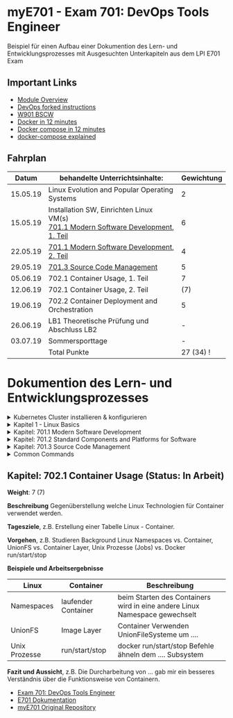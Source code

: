 # myE701 - Exam 701: DevOps Tools Engineer 

Beispiel für einen Aufbau einer Dokumention des Lern- und Entwicklungsprozesses mit Ausgesuchten Unterkapiteln aus dem LPI E701 Exam
## Important Links
* [Module Overview](https://github.com/w901-fr19-mi/W901)
* [DevOps forked instructions](https://github.com/fxshell/E701---DevOps)
* [W901 BSCW](https://bscw.tbz.ch/bscw/bscw.cgi/26211645)
* [Docker in 12 minutes](https://www.youtube.com/watch?v=YFl2mCHdv24)
* [Docker compose in 12 minutes](https://www.youtube.com/watch?v=Qw9zlE3t8Ko)
* [docker-compose explained](https://www.youtube.com/watch?v=HUpIoF_conA)

## Fahrplan

| Datum | behandelte Unterrichtsinhalte: | Gewichtung |
| -------- | ------ | -------- |
| 15.05.19 | Linux Evolution and Popular Operating Systems | 2 |
| 15.05.19 | Installation SW, Einrichten Linux VM(s)<br>[701.1 Modern Software Development, 1. Teil](https://github.com/w901-fr19-mi/E701#7011-modern-software-development) | 6 |
| 22.05.19 | [701.1 Modern Software Development, 2. Teil](https://github.com/w901-fr19-mi/E701#7011-modern-software-development) | 4 |
| 29.05.19 | [701.3 Source Code Management](https://github.com/w901-fr19-mi/E701#7013-source-code-management) | 5 | 
| 05.06.19 | 702.1 Container Usage, 1. Teil | 7 |
| 12.06.19 | 702.1 Container Usage, 2. Teil | (7) |
| 19.06.19 | 702.2 Container Deployment and Orchestration | 5 |
| 26.06.19 | LB1 Theoretische Prüfung und Abschluss LB2 | - |
| 03.07.19 | Sommersporttage | - |
|          | Total Punkte | 27 (34) !



# Dokumention des Lern- und Entwicklungsprozesses
<details>
<summary>Kubernetes Cluster installieren & konfigurieren</summary>
<br>

# Kubernetes Cluster

**Weight**: 14 

**Beschreibung**, Einrichten der Kubernetes Umgebung mit einem Master und zwei Worker Servern auf einem ESXi Host

**Tagesziele**, Laufende Kubernetes Umgebung mit einem Master und zwei Worker Servern.

**Vorgehen**, Informationen über Kubernetes und Kubernetes Cluster unter Linux bzw. Ubuntu suchen. Verschiedene Anleitungen studieren und schlussendlich das Kubernetes Cluster aufbauen.

**Beispiele und Arbeitsergebnisse**

## Step 1 - Kubeadm installation
Betroffene VMs<br>

    s801-k8sm-01 <- Master
    s802-kwrk-01 <- Worker 1
    s803-kwrk-02 <- Worker 2

### VM Setup
Zuerst müssen drei VMs erstellt und mit Ubuntu Server 18.04.02 LTS konfiguriert bzw. installiert werden.<br>
Nachdem die VMs erstellt, geupdatet und mit den richtigen Hostnames & IP-Adressen konfiguriert wurde, muss noch das Hostsfile angepasst werden.<br>

    sudo nano /etc/hosts

Folgende konfiguration muss bei allen drei Servern ins Hostfile geschrieben werden.

    10.10.5.100 s801-k8sm-01
    10.10.5.110 s802-kwrk-01
    10.10.5.111 s803-kwrk-02

Schlussendlich muss bzw. kann man die Konfiguration auf allen drei Server mit folgenden Befehlen überprüfen.

    ping -c 3 s801-k8sm-01
    ping -c 3 s802-kwrk-01
    ping -c 3 s803-kwrk-02

Alle drei VMs sollten nun die Hostnamen zur IP-Adresse auflösen können. 

### Docker installation

Mit folgendem Befehl Docker auf den drei VMs installieren. Diese Docker Version ist die bereits compilierte vom Ubuntu Repository<br>

    sudo apt install docker.io -y

Danach muss man noch den Docker Service aktivieren und einstellen, dass er bei jedem Systemstart mit startet.<br>

    sudo systemctl start docker
    sudo systemctl enable docker

### SWAP deaktivieren

SWAP Partition finden und temporär deaktivieren.<br>

    sudo swapon -s
    sudo swapoff -a

SWAP permanent deaktivieren.<br>

    sudo nano /etc/fstab

Sobald die Konfigurationdatei offen ist, die zuvor gefundenen SWAP Partition mit einem # auskommentieren, die Konfigurationdatei wieder abspeichern und die VM neustarten.

    sudo init 6

### Kubeadm packete installieren

Dependencies installieren<br>

    sudo apt install -y apt-transport-https

Kubernetes Key hinzufügen<br>

    curl -s https://packages.cloud.google.com/apt/doc/apt-key.gpg | sudo apt-key add -

Kubernetes Repository hinzufügen.<br>

    cd /etc/apt/
    sudo nano sources.list.d/kubernetes.list

Kuberentes Repository in die zuvor erstellte Liste einfügen.<br>

    deb http://apt.kubernetes.io/ kubernetes-xenial main

Repositories Updaten und "kubeadm", "kubelet" und "kubectl" installieren.<br>

    sudo apt update
    sudo apt install -y kubeadm kubelet kubectl

## Step 2 - Kubernetes Cluster initialisieren
Betroffene VMs:<br>

    s801-k8sm-01 <- Master
### Cluster initialisieren

    sudo kubeadm init --pod-network-cidr=10.13.37.0/24 --apiserver-advertise-address=10.10.5.100 --kubernetes-version "1.14.2"

Den kubeadm join Command kopieren, dieser wird später benötigt um die Worker ins Cluster ein zu binden.<br>

#### Note

| Parameter          | Description      |
| -------------- | -------------- |
| --apiserver-advertise-address     | Determines which IP address Kubernetes should advertise its API server on. |
| --pod-network-cidr        | Specify the range of IP addresses for the pod network. We're using the 'flannel' virtual network. If you want to use another pod network such as weave-net or calico, change the range IP address.         |

### Create .kube Configuration

    mkdir -p $HOME/.kube
    sudo cp -i /etc/kubernetes/admin.conf $HOME/.kube/config
    sudo chown $(id -u):$(id -g) $HOME/.kube/config

### Deploy flannel network

    kubectl apply -f https://raw.githubusercontent.com/coreos/flannel/master/Documentation/kube-flannel.yml

### Check kubernetes node & pads

    kubectl get nodes
    kubectl get pods --all-namespaces

## Step 3 - Adding Worker Nodes to the Kubernetes Cluster
Betroffene VMs<br>

    s802-kwrk-01 <- Worker 1
    s803-kwrk-02 <- Worker 2

### Join Worker 1 & 2

    kubeadm join 10.10.5.100:6443 --token p63z79.ihri5v5hdskjbhdj --discovery-token-ca-cert-hash sha256:11d78c9595bdbe95995517d96ce17b93adc1681e2086483a760a9d99f16f2edd

### Test
Betroffene VMs<br>

    s801-k8sm-01 <- Master

#### Testen ob die Worker erfolgreich gejoint wurden

    kubectl get nodes

# Kubernetes Dashboard UI
**Installieren des Kubernetes Dashboard UIs um die Container via Web-Interface zu verwalten.**
Betroffene VMs<br>

    s801-k8sm-01 <- Master

## Dashboard UI installation

    kubectl apply -f https://raw.githubusercontent.com/kubernetes/dashboard/master/aio/deploay/recommended/kubernetes-dashboard.yaml

## Activate Dashboard UI

    kubectl proxy

## Access Dashboard UI

    http://localhost:8001/api/v1/namespaces/kube-system/services/https:kubernetes-dashboard:/proxy/

### Note

The UI can only be accessed from the machine where the command is executed. See kubectl proxy --help for more options.

**Fazit und Aussicht**, Die erstellung des Kubernetes Clusters gab mir ein besseres Verständnis darüber wie die Infrastruktur hinter einem Cluster funktioniert, wie die einzelnen Server bzw. Master und Worker kommunizieren und wie das ganze aufgesetzt/erstellt werden kann.

</details>

<details>
<summary> Kapitel 1 - Linux Basics </summary>

## Linux Basics
[Linux Evolution and popular operating Systems](https://github.com/w901-fr19-mi/E010#11-linux-evolution-and-popular-operating-systems) 

**Weight**: 2

**Beschreibung** Linux Überblick: Was ist Linux, was für Distro gibt es, was sind die Unterschiede, wie ist es Aufgebaut?

**Tagesziele** Überblick über das Modul erhalten, [Linux Essentials](https://www.tuxcademy.org/download/de/lxes/lxes-de-manual.pdf) überfliegen und interessante Passagen recherchieren/lösen & sowie gestellte Fragen beantworten

### Beispiele und Arbeitsergebnisse

#### Beef zwischen Torvaldis & Tannenbaum
Zu einer Zeit in der Computer schon Fuss gefasst hatten aber es immernoch ständig Änderungen gab beeften sich der Gründer von Linux (Linus Torvaldis) und der Gründer der Distibution Minix (Andrew S. Tanenbaum) öffentlich darüber welche Architektur (Monolithischer Kernel oder Microkernel) besser ist.

Da heute keiner Minix kennt und Linux das grösste Betriebsystem ist, ist die Antwort naheliegend.
***
#### Monolithic Kernel

*This article is an answer from Stackoverflow and only describes monolithic in contect with __operation systems__.*

*[Monolithischer Kernel](https://stackoverflow.com/questions/1806585/why-is-linux-called-a-monolithic-kernel)*
A monolithic kernel is a kernel where all services (file system, VFS, device drivers, etc) as well as core functionality (scheduling, memory allocation, etc.) are a tight knit group sharing the same space. This directly opposes a microkernel.

A microkernel prefers an approach where core functionality is isolated from system services and device drivers (which are basically just system services). For instance, VFS (virtual file system) and block device file systems (i.e. minixfs) are separate processes that run outside of the kernel's space, using IPC to communicate with the kernel, other services and user processes. In short, if it's a module in Linux, it's a service in a microkernel, indicating an isolated process.

Do not confuse the term modular kernel to be anything but monolithic. Some monolithic kernels can be compiled to be modular (e.g Linux), what matters is that the module is inserted to and runs from the same space that handles core functionality (kernel space).

The advantage to a microkernel is that any failed service can be easily restarted, for instance, there is no kernel halt if the root file system throws an abort. This can also be seen as a disadvantage, though, because it can hide pretty critical bugs (or make them seem not-so-critical, because the problem seems to continuously fix itself). It's seen as a big advantage in scenarios where you simply can't conveniently fix something once it has been deployed.

The disadvantage to a microkernel is that asynchronous IPC messaging can become very difficult to debug, especially if fibrils are implemented. Additionally, just tracking down a FS/write issue means examining the user space process, the block device service, VFS service, file system service and (possibly) the PCI service. If you get a blank on that, its time to look at the IPC service. This is often easier in a monolithic kernel. GNU Hurd suffers from these debugging problems (reference). I'm not even going to go into checkpointing when dealing with complex message queues. Microkernels are not for the faint of heart.

The shortest path to a working, stable kernel is the monolithic approach. Either approach can offer a POSIX interface, where the design of the kernel becomes of little interest to someone simply wanting to write code to run on any given design.
![Monolithischer Kernel](https://upload.wikimedia.org/wikipedia/commons/thumb/d/d0/OS-structure2.svg/1200px-OS-structure2.svg.png "Monolithischer Kernel")


**Fazit und Aussicht** Ich habe schon einiges Über den Aufbau des Linux Kernels gelernt. Die Zeit war aber relativ knapp und ich werde Privat noch Zeit investieren müssen um mehr zu verstehen.
</details>
<details>
<summary> Kapitel: 701.1 Modern Software Development </summary>
	
<details>
<summary> Kapitel: 3 What is all this ?! </summary>

## Kapitel: 3 What is all this ?!

**Weight**: Personal value

**Beschreibung** Short explaination of ~~all~~ most services used in combination with Kubernetes.

**Tagesziele**, Since I have to read and understand each of the services I can not estimate how long I am going to take for each service. I'll try to do all of them.

**Vorgehen**, Read guides about Docker, keep them as link and conclude the most valuable information as markdown sheet.

### Beispiele und Arbeitsergebnisse

#### Ansible
Ansible ist ein Open-Source Automatisierungs-Werkzeug zur Orchestrierung und allgemeinen Konfiguration und Administration von Computern. Es kombiniert Softwareverteilung, Ad-hoc-Kommando-Ausführung und Konfigurationsmanagement. Es verwaltet Netzwerkcomputer unter anderem über SSH und erfordert keinerlei zusätzliche Software auf dem zu verwaltenden System. Module nutzen zur Ausgabe JSON und können in jeder beliebigen Programmiersprache geschrieben sein. Das System nutzt YAML zur Formulierung wiederverwendbarer Beschreibungen von Systemen.

#### Kubeadm
Kubeadm is a tool built to provide kubeadm init and kubeadm join as best-practice “fast paths” for creating Kubernetes clusters.

kubeadm performs the actions necessary to get a minimum viable cluster up and running. By design, it cares only about bootstrapping, not about provisioning machines. Likewise, installing various nice-to-have addons, like the Kubernetes Dashboard, monitoring solutions, and cloud-specific addons, is not in scope.

Instead, we expect higher-level and more tailored tooling to be built on top of kubeadm, and ideally, using kubeadm as the basis of all deployments will make it easier to create conformant clusters.

More about [Kubeadm](https://kubernetes.io/docs/reference/setup-tools/kubeadm/kubeadm/)

#### Kubectl
Kubectl is a command line interface for running commands against Kubernetes clusters. kubectl looks for a file named config in the $HOME/.kube directory. You can specify other kubeconfig files by setting the KUBECONFIG environment variable or by setting the --kubeconfig flag.

This overview covers kubectl syntax, describes the command operations, and provides common examples. For details about each command, including all the supported flags and subcommands, see the kubectl reference documentation. For installation instructions see installing kubectl.

More about [kubectl](https://kubernetes.io/docs/reference/kubectl/overview/)

#### Pods
A Pod is the basic execution unit of a Kubernetes application–the smallest and simplest unit in the Kubernetes object model that you create or deploy. A Pod represents processes running on your Cluster .

A Pod encapsulates an application’s container (or, in some cases, multiple containers), storage resources, a unique network IP, and options that govern how the container(s) should run. A Pod represents a unit of deployment: a single instance of an application in Kubernetes, which might consist of either a single container or a small number of containers that are tightly coupled and that share resources.

Docker is the most common container runtime used in a Kubernetes Pod, but Pods support other container runtimes as well.

More about [Pods](https://kubernetes.io/docs/concepts/workloads/pods/pod-overview/)

**Links:** 
+ [Microservices benefits ands challanges](https://www.cio.com/article/3201193/7-reasons-to-switch-to-microservices-and-5-reasons-you-might-not-succeed.html)
+ second one

</details>

# Kapitel: 701.1 Modern Software Development

**Weight**: 6 + 4 Bonsupunkte für die Erstellung eines Microservices inkl Unit-Tests.

**Beschreibung**, Gegenüberstellung wie ein Microservice ... handhabt:
* Data persistence
* Sessions
* Status information
* Transactions
* Concurrency
* Security
* Performance
* Availablility
* Scaling
* Load balancing
* Messaging
* Monitoring
* APIs

**Tagesziele**, Aufstellung der oben genannten Stichworte. 

**Vorgehen**, Informationen über die oben gennanten Stichworte sammeln, den bezug zu Microservices herausfinden und schlussendlich in einer Aufstellung beschreiben.

**Beispiele und Arbeitsergebnisse**

## Data persistence
### Database Per Service
In diesem Muster verwaltet jeder Mikrodienst seine eigenen Daten. Dies impliziert, dass kein anderer Mikrodienst direkt auf diese Daten zugreifen kann. Die Kommunikation oder der Datenaustausch kann nur über eine Reihe gut definierter APIs erfolgen.

### Shared Database
Eine gemeinsam genutzte Datenbank kann eine sinnvolle Option sein, wenn die Herausforderungen im Zusammenhang mit Database Per Service für Ihr Team zu schwierig werden.
Dieser Ansatz versucht, die gleichen Probleme zu lösen. Dies geschieht jedoch durch einen wesentlich nachgiebigeren Ansatz, indem eine gemeinsam genutzte Datenbank verwendet wird, auf die mehrere Mikrodienste zugreifen.
Meistens ist dies ein sichereres Muster für Entwickler, da sie in der Lage sind,auf bestehende Weise zu arbeiten. Bekannte ACID-Transaktionen werden verwendet,um die Konsistenz zu gewährleisten.
Durch diesen Ansatz werden jedoch die meisten Vorteile von Microservices zunichte gemacht. Teamübergreifende Entwickler müssen die Schemaänderungen an Tabellen koordinieren. Es kann auch zu Laufzeitkonflikten kommen, wenn mehrere Dienste versuchen, auf dieselben Datenbankressourcen zuzugreifen.
Insgesamt kann dieser Ansatz langfristig mehr schaden als nützen.

### Saga Pattern
Das Saga-Muster ist die Lösung für die Implementierung von Geschäftstransaktionen, die sich über mehrere Microservices erstrecken.
Eine  Saga  ist im Grunde eine Folge lokaler Transaktionen. Für jede innerhalb einer Saga durchgeführte Transaktion veröffentlicht der Dienst, der die Transaktion durchführt, ein Ereignis. Die nachfolgende Transaktion wird basierend auf der Ausgabe der vorherigen Transaktion ausgelöst. Und wenn eine der Transaktionen in dieser Kette fehlschlägt, führt die Saga eine Reihe von Ausgleichstransaktionen aus, um die Auswirkungen aller vorherigen Transaktionen rückgängig zu machen.

### API Composition
Dieses Muster ist eine direkte Lösung für das Problem der Implementierung komplexer Abfragen in einer Microservices-Architektur.
In diesem Muster ruft ein API Composer andere Microservices in der erforderlichen Reihenfolge auf. Nach dem Abrufen der Ergebnisse werden die Daten im Arbeitsspeicher verknüpft, bevor sie dem Verbraucher zur Verfügung gestellt werden.
Wie offensichtlich ist der Nachteil dieses Musters die Verwendung ineffizienter speicherinterner Verknüpfungen für potenziell große Datasets.

### CQRS - Command Query Responsibility Segragation
CQRS (Command Query Responsibility Segregation) ist ein Versuch, die Probleme mit dem API Composition Pattern zu umgehen.
Eine Anwendung überwacht Domänenereignisse von anderen Microservices und aktualisiert die Ansicht oder die Abfragedatenbank. Sie können komplexe Aggregationsabfragen aus dieser Datenbank bedienen. Sie können die Leistung optimieren und die Abfrage-Microservices entsprechend skalieren.
Der Nachteil dabei ist eine zunehmende Komplexität. Plötzlich sollte Ihr Microservice Ereignisse verarbeiten. Dies kann zu Latenzproblemen führen, bei denen die Ansichtsdatenbank möglicherweise konsistent ist und nicht immer konsistent. Es kann auch die Codeduplizierung erhöhen.

### Event Sourcing
Die Ereignisbeschaffung versucht hauptsächlich, das Problem der atomaren Aktualisierung der Datenbank und der Veröffentlichung eines Ereignisses zu lösen.
Bei der Ereignisbeschaffung speichern Sie den Status der Entität oder des Aggregats als Folge von Statusänderungsereignissen. Ein neues Ereignis wird jedes Mal erstellt, wenn ein Update oder eine Einfügung vorliegt. Der Ereignisspeicher wird zum Speichern der Ereignisse verwendet.


## Sessions
### Sticky sessions
Dadurch wird sichergestellt, dass alle Anforderungen eines bestimmten Benutzers an denselben Server gesendet werden, der die erste Anforderung für diesen Benutzer bearbeitet hat. Auf diese Weise wird sichergestellt, dass die Sitzungsdaten für einen bestimmten Benutzer immer korrekt sind. Diese Lösung hängt jedoch vom Load Balancer ab und kann nur das horizontal erweiterte Cluster-Szenario erfüllen. Wenn der Load Balancer jedoch aus irgendeinem Grund plötzlich gezwungen wird, Benutzer auf einen anderen Server zu verschieben, gehen alle Sitzungsdaten des Benutzers verloren.

### Session replication
Bedeutet, dass jede Instanz alle Sitzungsdaten speichert und über das Netzwerk synchronisiert. Das Synchronisieren von Sitzungsdaten verursacht einen Mehraufwand für die Netzwerkbandbreite. Solange sich die Sitzungsdaten ändern, müssen die Daten mit allen anderen Computern synchronisiert werden. Je mehr Instanzen, desto mehr Netzwerkbandbreite bringt die Synchronisation.

### Centralized session storage
Bedeutet, dass beim Zugriff eines Benutzers auf einen Mikrodienst Benutzerdaten aus dem gemeinsamen Sitzungsspeicher abgerufen werden können, um sicherzustellen, dass alle Mikrodienste dieselben Sitzungsdaten lesen können. In einigen Szenarien ist dieses Schema sehr gut und der Anmeldestatus des Benutzers ist undurchsichtig. Es ist auch eine hochverfügbare und skalierbare Lösung. Der Nachteil dieser Lösung ist jedoch, dass der gemeinsame Sitzungsspeicher einen bestimmten Schutzmechanismus erfordert und daher auf sichere Weise zugänglich sein muss.


## Status information / Monitoring
### Application Metrics
Diese Metriken beziehen sich speziell auf Ihre Anwendung. Wenn Ihre Anwendung Benutzerregistrierungen akzeptiert, kann eine Standardmetrik sein, wie viele in der letzten Stunde erfolgreich abgeschlossen wurden. Ein Steuervorbereitungssystem kann kontextspezifische Ereignisse wie die Formularvalidierung aufzeichnen. Diese Daten auf oberster Ebene sind für Entwicklungsteams und die Organisation hilfreich, um das Funktionsverhalten des Systems zu verstehen. Wenn die Validierung von Formularen mit maximalem Volumen in der Regel 1.000 Mal pro Stunde erfolgt und dieser Durchsatz in den letzten zwei Stunden plötzlich auf 500 sinkt, kann diese Anomalie ein Hinweis auf ein Problem sein.

### Platform Metircs
Diese Metriken geben Aufschluss über die Hauptmerkmale Ihrer Infrastruktur. Beispiele beinhalten:
Die durchschnittliche Gesamtausführungszeit für jede der zehn am häufigsten ausgeführten Datenbankabfragen.
Die durchschnittliche Ausführungszeit der schnellsten 10 Prozent;
Die durchschnittliche Ausführungszeit der langsamsten 10 Prozent.
Die Anzahl der Anfragen pro Minute, die ein Dienst erhält.
Die durchschnittliche Antwortzeit für jeden Service-Endpunkt.
Das Erfolgs / Fehler-Verhältnis für jeden Dienst.
Zusammen bieten diese Metriken ein Dashboard, mit dem die Leistung und das Verhalten von Systemen auf niedriger Ebene erfasst werden können. Im Idealfall werden Sie durch diese Metriken auf Leistungseinbußen aufmerksam gemacht, die sich wahrscheinlich auf den Gesamtdurchsatz auswirken oder zu einem systemweiten Ausfall führen. Es ist wichtig, Low-Level-Daten auf diese Weise zu verwenden, um größere Fehler vorherzusagen und zu verhindern, bevor sie auftreten.
Die Raygun APM-Plattform bietet ein Dashboard, mit dem diese und andere Arten von Metriken in Bezug auf die Gesamtsystemleistung visualisiert werden können.

### System Events
Äußere Kräfte wirken ständig auf Systeme. Am häufigsten und möglicherweise am störendsten sind neue Bereitstellungen. Das Betriebspersonal weiß, dass eine starke Korrelation zwischen neuen Code-Bereitstellungen und Systemfehlern besteht. Angesichts dieser Realität ist es sinnvoll, ein Protokoll dieser Bereitstellungen in die Zeitreihendaten aufzunehmen, die von den Anwendungen zusammen mit den übrigen Metriken aufgezeichnet werden. Skalierungsereignisse, Konfigurationsaktualisierungen und andere betriebliche Änderungen sind ebenfalls relevant und sollten aufgezeichnet werden. Das Aufzeichnen dieser Ereignisse ermöglicht es auch, sie mit dem Systemverhalten zu korrelieren.

### Überwachungs-Tools
**Raygun APM** : Die APM-Plattform von Raygun ist ein weiteres Beispiel für ein komplettes System, das sowohl Instrumentierungs- als auch Erfassungsprozesse sowie ein Dashboard zur Visualisierung von Messdaten bietet. Raygun APM unterstützt .NET. Java- und Ruby-Unterstützung sind in Entwicklung.<br>

**Zipkin** : Zipkin ist ein Open-Source-Verfolgungssystem, das speziell für die Verfolgung von Anrufen zwischen Mikrodiensten entwickelt wurde. Es ist besonders nützlich für die Analyse von Latenzproblemen. Zipkin enthält sowohl Instrumentenbibliotheken als auch die Collector-Prozesse, die Ablaufverfolgungsdaten erfassen und speichern.<br>

**Apache Kafka** : Kafka ist ein Streams-Verarbeitungssystem. Es verwendet eine Publish / Subscribe-Methode zum Lesen und Schreiben von Daten in einen logischen Stream, dessen Konzept einem Messaging-System wie RabbitMQ ähnelt. Kafka kann mit anderen Tools wie Zipkin kombiniert werden, um eine robuste Lösung für die Übertragung und Speicherung von Messdaten bereitzustellen.<br>

**Grafana** : Die mit all diesen Tools gesammelten Daten sind nur dann sehr nützlich, wenn sie interpretiert und analysiert werden können. Zu diesem Zweck ist Grafana ein webbasiertes Visualisierungstool, mit dem visuelle Dashboards erstellt werden.<br>

**Prometheus** : Prometheus ist eine Open-Source-Überwachungslösung, die ursprünglich von SoundCloud entwickelt wurde. Es wird häufig zum Speichern und Abfragen von „Zeitreihendaten“ verwendet. Hierbei handelt es sich um Daten, die Aktionen im Zeitverlauf beschreiben. Prometheus wird häufig mit anderen Tools, insbesondere Grafana, kombiniert, um die Zeitreihendaten zu visualisieren und Dashboards bereitzustellen.


## Transactions
Ohne Transaktionen können keine Echtzeitanwendung verwendet werden kann. Bei der Transaktion kann es sich um Geldtransfer, E-Mail-Versand, Auftragserteilung,Rechnungszahlung usw. handeln. Vereinfacht ausgedrückt, handelt es sich bei einer Transaktion um eine Arbeitseinheit, die in jeder Geschäftsanwendung ausgeführt wird, in der Daten in einem bestimmten Zustand erhalten bleiben, jedoch um jede Einheit von Die Arbeit sollte vollständig festgeschrieben oder rückgängig gemacht werden, um die Datenintegrität sicherzustellen.

### Monolithic vs. Microservices
Monolithische Anwendungen bleiben beim Umgang mit Transaktionen in erster Linie bei den ACID-Eigenschaften. Der größte Vorteil für die monolithische Anwendung im Transaktionsmanagement ist ein einziger und gemeinsamer Datenbankserver. Transaktionen können auf Datenbankebene initiiert und basierend auf dem Endergebnis der Transaktion festgeschrieben oder rückgängig gemacht werden. Diese Art des Initiierens einer Transaktion, Durchführen von Vorgängen und Beibehalten oder Nichtbeibehalten von Daten ist viel einfacher zu entwickeln. Dieser Vorteil wird jedoch zu einer ernsthaften Herausforderung bei der Ausführung von Großserienanwendungen. Eine einfache Sperre einer kritischen Tabelle kann zu katastrophalen Ergebnissen führen, z. B. zur Nichtverfügbarkeit der gesamten Anwendung.
In den Richtlinien von Microservices wird dringend empfohlen, das Single Repository Principle (SRP) zu verwenden. Dies bedeutet, dass jeder Mikrodienst seine eigene Datenbank verwaltet und kein anderer Dienst direkt auf die Datenbank des anderen Dienstes zugreifen sollte. Es gibt keine direkte und einfache Möglichkeit, ACID-Prinzipien über mehrere Datenbanken hinweg zu verwalten. Auf diese Weise liegt die eigentliche Herausforderung für das Transaktionsmanagement in Microservices.


## Concurrency
In Microservices kann eine logisch atomare Operation häufig mehrere Microservices umfassen. Sogar ein monolithisches System kann mehrere Datenbanken oder Messaging-Lösungen verwenden. Bei mehreren unabhängigen Datenspeicherungslösungen besteht das Risiko inkonsistenter Daten, wenn einer der verteilten Prozessteilnehmer ausfällt, z. B. wenn ein Kunde belastet wird, ohne eine Bestellung aufzugeben, oder der Kunde nicht benachrichtigt wird, dass die Bestellung erfolgreich war.<br>

Solange wir mehrere Speicherorte für die Daten haben (die sich nicht in einer einzigen Datenbank befinden), wird die Konsistenz nicht automatisch gelöst, und die Ingenieure müssen sich beim Entwerfen des Systems um die Konsistenz kümmern. Momentan gibt es meiner Meinung nach in der Branche noch keine allgemein bekannte Lösung für die atomare Aktualisierung von Daten in mehreren verschiedenen Datenquellen - und wir sollten wahrscheinlich nicht abwarten, bis eine verfügbar ist.

Ein Versuch, dieses Problem auf automatisierte und problemlose Weise zu lösen, ist das XA-Protokoll, das das Zwei-Phasen-Festschreibungsmuster (2PC) implementiert . In modernen High-Scale-Anwendungen (insbesondere in einer Cloud-Umgebung) scheint 2PC jedoch nicht so gut zu funktionieren. Um die Nachteile von 2PC zu beseitigen, müssen wir ACID gegen BASE eintauschen und uns je nach Anforderung auf unterschiedliche Weise um die Konsistenz kümmern.<br>

**Saga-Muster**
Die bekannteste Methode zur Behandlung von Konsistenzproblemen bei mehreren Mikrodiensten ist das Saga-Muster. Sie können Sagas als verteilte Koordination mehrerer Transaktionen auf Anwendungsebene behandeln. Je nach Anwendungsfall und Anforderungen optimieren Sie Ihre eigene Saga-Implementierung. Im Gegensatz dazu versucht das XA-Protokoll, alle Szenarien abzudecken. Das Saga-Muster ist auch nicht neu. Es war in der Vergangenheit bekannt und wurde in ESB- und SOA-Architekturen verwendet. Schließlich gelang der Übergang in die Welt der Mikrodienstleistungen. Jeder atomare Geschäftsvorgang, der mehrere Services umfasst, kann aus mehreren Transaktionen auf technischer Ebene bestehen. Die Schlüsselidee des Saga-Musters besteht darin, eine der einzelnen Transaktionen rückgängig machen zu können. Wie wir wissen, ist ein Rollback für bereits festgeschriebene Einzeltransaktionen nicht möglich. Dies wird jedoch durch Aufrufen einer Kompensationsaktion erreicht - durch Einführen einer "Abbrechen" -Operation.


## Security
### OAuth für die Benutzeridentitäts und Zugriffskontrolle
Die überwiegende Mehrheit der Anwendungen muss ein gewisses Maß an Zugriffskontrolle und Berechtigungsverwaltung durchführen . Was Sie hier vermeiden möchten, ist das Rad neu zu erfinden. OAuth / OAuth2 ist hinsichtlich der Benutzerautorisierung praktisch der Industriestandard. Obwohl das Erstellen eines eigenen benutzerdefinierten Autorisierungsprotokolls eine Option ist, wird es von vielen Anbietern nicht empfohlen, es sei denn, Sie haben starke und sehr spezifische Gründe dafür.
Während OAuth2  nicht perfekt ist , ist es ein weit verbreiteter Standard. Der Vorteil der Verwendung besteht darin, dass Sie sich auf Bibliotheken und Plattformen verlassen können, die Ihre Entwicklungsphase erheblich beschleunigen. Aus dem gleichen Grund haben bereits einige der größten Unternehmen und intelligentesten Ingenieure verschiedene Lösungen zur Verbesserung des Sicherheitsniveaus Ihres OAuth-basierten Autorisierungsdienstes entwickelt.

### "Defence in depth" um Dienste zu priorisieren
Es ist ein großer Fehler, wenn Sie davon ausgehen, dass eine Firewall in Ihrem Netzwerk zum Schutz Ihrer Software ausreicht. "Defence in depth" ist definiert als "ein Informationssicherungskonzept, bei dem mehrere Ebenen von Sicherheitskontrollen (Verteidigung) in einem Informationstechnologiesystem angeordnet sind."

Im Klartext müssen Sie lediglich die vertraulichsten Dienste identifizieren und ihnen eine Reihe von verschiedenen Sicherheitsebenen zuweisen, damit ein potenzieller Angreifer, der eine Ihrer Sicherheitsebenen ausnutzen kann, diese noch ermitteln muss Sie haben die Möglichkeit, alle anderen Abwehrmechanismen bei Ihren kritischen Services zu überwinden.

### Keine eigenen Krypto-Codes schreiben
Im Laufe der Jahre haben viele Menschen unglaublich viel Geld, Zeit und Ressourcen in den Bau von Bibliotheken investiert, die sich mit Ver- und Entschlüsselung befassen. Wenn Sie 10 intelligente und kompetente Sicherheitsleute anheuern, sie alle in einen Raum stellen und sie bitten würden, die bestmögliche Bibliothek für die Ver- und Entschlüsselung zu entwickeln, würden sie zweifellos so gut sein wie die besten Open-Source-Kryptobibliotheken, die es gibt sind schon da draußen.
Wenn es um Sicherheit geht, sollten Sie die meiste Zeit nicht versuchen, Ihre eigenen neuen Lösungen und Algorithmen zu entwickeln, es sei denn, Sie haben starke und spezifische Gründe dafür und Sie haben Leute, die qualifiziert genug sind, um etwas zu schaffen, das beinahe so gut ist wie das Open-Source-Tools sind bereits verfügbar (Tools, die von der Community intensiv getestet wurden).
In den meisten Fällen sollten Sie  NaCl / libsodium  zur Verschlüsselung verwenden. Es gibt es schon seit mehreren Jahren und es ist schnell, einfach zu bedienen und sicher. Die ursprüngliche Implementierung von NaCl ist in C geschrieben , unterstützt aber auch C ++ und Python . Und dank der libsodium-Fork sind verschiedene Adapter für andere Sprachen wie PHP , Javascript und Go  verfügbar.

### Automatische Sicherheitsupdates
Wenn Sie möchten, dass Ihre Microservices-Architektur gleichzeitig sicher und skalierbar ist, ist es eine gute Idee, in der frühen Entwicklungsphase einen Weg zu finden, um alle Ihre Software-Updates zu automatisieren oder zumindest unter Kontrolle zu halten.
Eine hohe Testabdeckung ist hier wichtiger denn je. Jedes Mal, wenn ein Teil Ihres Systems aktualisiert wird, möchten Sie sicherstellen, dass Sie Probleme früh genug und so detailliert wie möglich erkennen.
Stellen Sie sicher, dass Ihre Plattform größtenteils " atomar" ist. Das bedeutet, dass alles in Container eingeschlossen werden sollte,  sodass das Testen Ihrer Anwendung mit einer aktualisierten Bibliothek oder Sprachversion nur eine Frage des Umschließens eines anderen Containers ist. Sollte der Vorgang fehlschlagen, ist das Umkehren ziemlich einfach und kann vor allem automatisiert werden.

### Überwachung
Sie können es sich nicht leisten, ein verteiltes System ohne eine solide, fortschrittliche und zuverlässige Überwachungsplattform zu betreiben. Es gibt verschiedene Lösungen, aber die speziell für Microservices entwickelte Lösung, die es bisher gab, ist Prometheus.
Prometheus wurde ursprünglich von Ingenieuren bei SoundCloud entwickelt und ist eine Open-Source-Überwachungsplattform und Teil der Cloud Native Computing Foundation . Es wird von einigen der größten Akteure der Branche wie SoundCloud selbst, CoreOS und Digital Ocean unterstützt und übernommen.
Andere Überwachungslösungen umfassen InfluxDB , statsd und mehrere bekannte kommerzielle Plattformen.

### Sicherheitsscanner
Innerhalb Ihrer automatisierten Testsuite ist es sinnvoll, regelmäßige Schwachstellen- und Sicherheitsüberprüfungen für Ihre Container durchzuführen. Der Hauptdarsteller von Open Source in diesem Bereich scheint Clair von CoreOS zu sein. Docker Security Scanning und Twistlock sind einige kommerzielle Optionen.
Beachten Sie außerdem, dass das Container-Image selbst möglicherweise nur dann als vertrauenswürdig eingestuft wird, wenn seine Signatur überprüft wurde. rkt tut dies standardmäßig, während Docker vor einiger Zeit eine ähnliche Funktion einführte, nachdem mehrere Sicherheitslücken gefunden wurden.


## Performance
Effizienz ist von größter Bedeutung in der realen, groß angelegten Architektur verteilter Systeme, und Mikroservice-Ökosysteme bilden keine Ausnahme von dieser Regel. Es ist einfach, die Effizienz eines einzelnen Systems (wie bei einer monolithischen Anwendung) zu quantifizieren, aber die Bewertung der Effizienz und die Erzielung einer höheren Effizienz in einem großen Ökosystem von Mikrodiensten, in dem Aufgaben zwischen Hunderten (wenn nicht Tausenden) von kleinen Diensten aufgeteilt werden, ist unglaublich schwer. Es ist auch durch die Gesetze der Computerarchitektur und verteilter Systeme begrenzt, die die Effizienz großer, komplexer verteilter Systeme einschränken: Je verteilter Ihr System ist und je mehr Mikrodienste Sie in diesem System einsetzen, desto geringer ist die Wahrscheinlichkeit Unterschied wird die Effizienz eines Microservices auf dem gesamten System haben. Die Vereinheitlichung von Grundsätzen zur Steigerung der Gesamteffizienz wird zur Notwendigkeit.


## Availability
Ein Mikroservice muss ausfallsicher sein und häufig auf einem anderen Computer neu gestartet werden können, um die Verfügbarkeit zu gewährleisten. Diese Ausfallsicherheit hängt auch von dem Status ab, der für den Mikrodienst gespeichert wurde, von dem der Mikrodienst diesen Status wiederherstellen kann, und davon, ob der Mikrodienst erfolgreich neu gestartet werden kann. Mit anderen Worten, es muss eine Ausfallsicherheit in der Rechenkapazität (der Prozess kann jederzeit neu gestartet werden) sowie eine Ausfallsicherheit im Zustand oder in den Daten (kein Datenverlust, und die Daten bleiben konsistent) bestehen.Die Probleme der Ausfallsicherheit verschärfen sich in anderen Szenarien, z. B. wenn während eines Anwendungsupgrades Fehler auftreten. Der mit dem Bereitstellungssystem zusammenarbeitende Microservice muss bestimmen, ob weiterhin auf die neuere Version oder auf eine frühere Version zurückgegriffen werden kann, um einen konsistenten Status beizubehalten. Fragen, wie zum Beispiel, ob genügend Maschinen verfügbar sind, um weiter voranzukommen, und wie frühere Versionen des Microservices wiederhergestellt werden können, müssen berücksichtigt werden. Dazu muss der Mikrodienst Integritätsinformationen senden, damit die gesamte Anwendung und der Orchestrator diese Entscheidungen treffen können.


## Scaling
Der Skalierbarkeitswürfel beschreibt die Skalierbarkeit anhand eines Würfelmodells. Der "Skalierungswürfel" besteht aus einer X-Achse, einer Y-Achse und einer Z-Achse. Die traditionelle Methode zur Skalierung durch Ausführen mehrerer Kopien einer Anwendung, die auf mehrere Server verteilt ist, ist die X-Achse.<br>

Der allgemeine Ansatz von Microservices verläuft entlang der Y-Achse. Die Skalierung auf der Y-Achse unterteilt die Anwendung in ihre Komponenten und Dienste. Der Softwarearchitekt Chris Richardson erklärte diese Methode in einem Blogbeitrag: "Jeder Dienst ist für eine oder mehrere eng verwandte Funktionen verantwortlich. Es gibt verschiedene Möglichkeiten, die Anwendung in Dienste zu zerlegen. Ein Ansatz besteht darin, verbbasierte Zerlegung und Definition zu verwenden Services, die einen einzelnen Anwendungsfall implementieren, z. B. Checkout. Die andere Option besteht darin, die Anwendung nach Nomen zu zerlegen und Services zu erstellen, die für alle Vorgänge in Bezug auf eine bestimmte Entität verantwortlich sind, z -basierte Zersetzung."<br>

Das verlässt die Z-Achse. Die X-Achse ist eine traditionelle Skalierung des Lastausgleichs und die Y-Achse umfasst Microservices. Die Z-Achse verfolgt einen ähnlichen Ansatz wie die X-Achse: Sie führt identische Codekopien auf mehreren Servern aus. Was die Z-Achsen-Skalierung einzigartig macht, ist, dass sie auch eine Seite von der Y-Achse ausleiht, sodass jeder Server nur für eine Teilmenge der Anwendung und nicht für die gesamte Anwendung verantwortlich ist.<br>


## Load Balancing
### Server Side Load Blancing
In der Java EE-Architektur stellen wir unsere War- / Ear-Dateien auf mehreren Anwendungsservern bereit, erstellen dann einen Serverpool und stellen einen Load Balancer (Netscaler) davor, der eine öffentliche IP hat. Der Client stellt eine Anfrage unter Verwendung dieser öffentlichen IP, und Netscaler entscheidet, auf welchem ​​internen Anwendungsserver die Anfrage per Round-Robin- oder Sticky-Session-Algorithmus weitergeleitet wird. Wir nennen es Server Side Load Balancing.<br>

**Problem:**  Wenn ein oder mehrere Server nicht mehr reagieren, müssen Sie diese Server manuell aus dem Load Balancer entfernen, indem Sie die IP-Tabelle des Load Balancers aktualisieren.
Ein weiteres Problem besteht darin, dass wir eine Failover-Richtlinie implementieren müssen, um dem Client ein nahtloses Erlebnis zu bieten.
Microservices verwenden jedoch keinen serverseitigen Lastenausgleich. Sie verwenden clientseitigen Lastenausgleich.

### Client Side Load Balancing
Beim clientseitigen Lastausgleich wird ein Algorithmus wie Round-Robin oder zonenspezifisch beibehalten. über die es Instanzen von aufrufenden Diensten aufrufen kann. Der Vorteil ist, dass sich die Serviceregistrierung immer selbst aktualisiert. Wenn eine Instanz ausfällt, wird sie aus der Registrierung entfernt. Wenn der clientseitige Load Balancer mit dem Eureka-Server kommuniziert, aktualisiert er sich immer selbst, sodass im Gegensatz zum serverseitigen Load Balancing keine manuellen Eingriffe zum Entfernen einer Instanz erforderlich sind.
Ein weiterer Vorteil ist, dass Sie den Load-Balancing-Algorithmus programmgesteuert steuern können, da sich der Load-Balancer auf der Clientseite befindet. Ribbon bietet diese Möglichkeit, daher werden wir Ribbon für den clientseitigen Lastenausgleich verwenden.


## Messaging
Beim Übergang von einer monolithischen Anwendungsstruktur zu einer multi-unabhängigen Struktur stellen Sie sofort fest, dass das Aufrufen anderer Komponenten nicht auf ein System mit nur einem Prozess ausgerichtet ist. Innerhalb eines Single-Process-Systems rufen Sie normalerweise Komponenten mit verschiedenen Sprachmethoden oder über Dependency Injection auf, wie wir es bei Angular sehen. Da eine microservices-basierte Anwendung auf einer Vielzahl von Servern, Hosts und Prozessen ausgeführt werden kann, ist die Kommunikation auf HTTP (Hyper Text Transfer Protocol), TCP (Transmission Control Protocol) und AMQP (Advanced Message Queuing Protocol) ausgerichtet. Alle diese Protokolle sind für die IPC- oder Interprozesskommunikation konzipiert, da sie gemeinsam genutzte Daten verwalten. <br>

* Synchronous protocol
* Asynchronous protocol
* Single receiver
* Multiple receivers

### Synchronous Protocol
Synchronous Protocol ist in Chat-Funktionen, HTTP, Instant Messaging und Live-Funktionen integriert ist. Es handelt sich um eine Datenübertragung, die in regelmäßigen Abständen stattfindet und in der Regel von der Taktung des Mikroprozessors abhängt, da zwischen Sender und Empfänger ein Taktsignal bestehen muss. Es ist so zu sagen ein Protokoll, dass eine Primär- / Replikatkonfiguration erfordert, da ein Gerät die Kontrolle über ein anderes Gerät hat, um die Synchronität sicherzustellen.

### Asynchronous Portocol
Das Gegenteil von synchronem, asynchronem Protokoll arbeitet außerhalb der Beschränkungen eines Taktsignals und tritt zu jeder Zeit und in unregelmäßigen Intervallen auf. Wie oben erwähnt, ist das synchrone Protokoll mikroprozessorabhängig, was bedeutet, dass diese Protokolle häufig für die in einem Computer ablaufenden Prozesse verwendet werden. Bei asynchronen Prozessen sind sie aufgrund der fehlenden Abhängigkeit für Cloud-Umgebungen und Betriebssysteme weit verbreitet. Nach dem Senden von Informationen muss nicht auf eine Antwort des Empfängers gewartet werden.

### Single Receiver
Im Namen implizit bedeutet eine einzelne Empfängereinrichtung, dass jede Anforderung von einem Empfänger verarbeitet werden muss. Bei der Datenübertragung müssen Anforderungen daher gestaffelt sein, um empfangen zu werden, da sie nicht gleichzeitig empfangen werden können.

### Multiple Receivers
Mehrere Empfänger können mehrere Anforderungen verarbeiten, da jede Anforderung von null bis zu mehreren Empfängern verarbeitet werden kann. Beispielsweise werden in der Regel mehrere Empfänger in einem Saga-Muster verwendet, da es asynchron sein und gleichzeitig die Datenkonsistenz fördern muss.


## Monitoring
Anwendungen, die unter Verwendung der Mikroservice-Architektur entwickelt wurden, müssen aus denselben Gründen überwacht werden wie alle anderen Arten von verteilten Systemen: Das heißt, alle Systeme fallen schließlich aus.

* Überwachung von Containern und deren Inhalt
* Warungen zur Servicleistung, nicht zur Containerleistung
* Überwachung von Diensten welche felxibel und standortübergreifend sind
* Überwachung der APIs
* Überwachung über APIs


## APIs
API steht für Application Programming Interface, wobei das Schlüsselwort interface ist . APIs sind sozusagen die Türen , durch die Entwickler mit einer Anwendung interagieren können.
APIs gibt es seit den Anfängen des Computerbetriebs , die es Computern ermöglichen, Wiederholungsfunktionen aufzurufen, um das Aufblähen von Anwendungen zu verringern. Bei der Erörterung von APIs in der heutigen digitalen Wirtschaft geht es jedoch in der Regel um Web-APIs , die die B2B-Kommunikation erleichtern.
Allgemein gesagt, ermöglichen APIs Entwicklern, intern und extern eines von zwei Dingen auszuführen: Zugriff auf die Daten einer Anwendung oder Verwendung der Funktionen einer Anwendung . Letztendlich sind auf diese Weise die Elektronik, Anwendungen und Webseiten der Welt miteinander verbunden, um miteinander zu kommunizieren und zusammenzuarbeiten.

### Unterschiede zwischen APIs und Microservices¨
Microservice sind eine Architektur für Web - Anwendungen, bei denen die Funktionalität bis aufgeteilt in kleinem Web - Service.<br>

wohingegen<br>

APIs sind die Frameworks, über die Entwickler mit einer Webanwendung interagieren können.<br>
Der Reiz der APIs ist zweifach für die meisten Unternehmen, da APIs oft das Medium der Kommunikation zwischen Microservices sind, sondern auch , weil sie auch verwendet werden , kann eine Anwendung die Daten und Funktionalität an Dritte zu entlarven, was den Weg für leistungsstarke Integrationen.


**Fazit und Aussicht**, Die Durcharbeitung von 701.1 Modern Software Development gab mir ein besseres Verständnis darüber wie ein Microservices verschiedene Aufgaben handhabt und verwendet.

</details>


<details>
<summary>Kapitel: 701.2 Standard Components and Platforms for Software</summary>
<br>

# Kapitel: 701.2 Standard Components and Platforms for Software (Status: Abgeschlossen)

**Weight**: 2 + 6 Bonuspunkte für die Kombination des Microservices, aus Topic 701.1, mit einer NoSQL Datenbank.

**Beschreibung** Aufstellung von Features und Konzepten von:
* Object storage
* Relational and NoSQL databases
* Message brokers and message queues
* Big data services
* Application runtimes / PaaS
* Content delivery networks

**Tagesziele**, Aufstellung der oben genannten Features und Konzepten.

**Vorgehen**, Informationen über die oben gennanten Features und Konzepte sammeln und in einer Aufstellung beschreiben.

**Beispiele und Arbeitsergebnisse**

## Object storage
Objektspeicher ist eine Computer-Datenspeicherarchitektur, die Daten als Objekte verwaltet. Im Gegensatz zu anderen Speicherarchitekturen wie Dateisystemen, die Daten als Dateihierarchie verwalten, und Blockspeicher, die Daten Blöcke innerhalb von Sektoren und Spuren verwaltet. Jedes Objekt enthält normalerweise die Daten selbst, eine variable Menge an Metadaten und einen global eindeutigen Bezeichner. Die Objektspeicherung kann auf mehreren Ebenen implementiert werden, einschließlich der Geräteebene (Objektspeichergerät), der Systemebene und der Schnittstellenebene. In jedem Fall versucht der Objektspeicher Funktionen zu ermöglichen die von anderen Speicherarchitekturen nicht adressiert werden wie z.B. Schnittstellen, die von der Anwendung direkt programmiert werden können, einen Namespace, der mehrere Instanzen physischer Hardware umfassen kann und Datenverwaltungsfunktionen wie Datenreplikation und Datenverteilung auf Objektebene Granularität.
Objektspeichersysteme ermöglichen die Speicherung großer Mengen an unstrukturierten Daten. Die Objektspeicherung wird beispielsweise zum Speichern von Fotos auf Facebook, von Titeln auf Spotify oder von Dateien in Online-Collaboration-Diensten wie Dropbox verwendet.


## Relational and NoSQL databases
### Data models
Mit einer NoSQL-Datenbank kann man eine Anwendung erstellen, ohne zuerst das Schema definieren zu müssen, im Gegensatz zu relationalen Datenbanken, mit denen man das Schema definieren muss, bevor man dem System Daten hinzufügen kann. Kein vordefiniertes Schema erleichtert die Aktualisierung von NoSQL-Datenbanken erheblich, da sich Ihre Daten und Anforderungen ändern.

### Data structure
Relationale Datenbanken wurden in einer Ära erstellt, in der Daten durch ihre Beziehungen fair strukturiert und klar definiert waren. NoSQL-Datenbanken sind so konzipiert, dass sie unstrukturierte Daten (z. B. Texte, Social Media-Posts, Videos, E-Mails) verarbeiten,die einen Großteil der heute vorhandenen Daten ausmachen.

### Scaling
Die Skalierung einer NoSQL-Datenbank ist viel billiger als die einer relationalen Datenbank, da man durch Skalierung über billige Commodity-Server Kapazität hinzufügen kann. Relationale Datenbanken erfordern andererseits einen einzelnen Server, um ihre gesamte Datenbank zu hosten. Um zu skalieren, muss man einen größeren, teureren Server kaufen.

### Development model
NoSQL-Datenbanken sind Open-Source-Datenbanken, während relationale Datenbanken in der Regel Closed-Source-Datenbanken sind und Lizenzgebühren für die Verwendung ihrer Software anfallen. Mit NoSQL kann man in ein Projekt einsteigen, ohne vorher viel in Software-Gebühren investieren zu müssen.


## Message brokers and message queues
### Message broker
Ein Message broker ist ein Vermittler Computerprogrammmodul, dass eine Nachricht von dem formalen Nachrichtenprotokoll von dem Sender zu dem formalen Nachrichtenprotokoll des Empfängers übersetzt. Nachrichtenbroker sind Elemente in Telekommunikations- oder Computernetzwerken, in denen Softwareanwendungen durch den Austausch von formal definierten Nachrichten kommunizieren. Nachrichtenbroker sind ein Baustein für nachrichtenorientierte Middleware (MOM), ersetzen jedoch in der Regel keine herkömmliche Middleware wie MOM und Remote Procedure Call (RPC).

### Message queues
Anwendungen, die Message-Queuing-Verfahren einsetzen, weisen folgende Hauptmerkmale auf:

* Es bestehen keine Direktverbindungen zwischen Programmen.
* Die Kommunikation zwischen Programmen kann zeitunabhängig erfolgen.
* Die Arbeit kann von kleinen eigenständigen Programmen ausgeführt werden.
* Die Kommunikation kann ereignisgesteuert sein.
* Anwendungen können Nachrichten Prioritäten zuweisen.
* Sicherheit.
* Datenintegrität.
* Unterstützung bei der Wiederherstellung.

Message-Queuing stellt ein Verfahren für die indirekte Kommunikation zwischen Programmen dar. Dieses Verfahren kann in jeder Anwendung eingesetzt werden, in der Programme miteinander kommunizieren. Die Kommunikation erfolgt, indem ein Programm Nachrichten in eine (einem Warteschlangenmanager zugehörige) Warteschlange einreiht und ein anderes Programm die Nachrichten aus der Warteschlange abruft.
Programme können Nachrichten abrufen, die von anderen Programmen in eine Warteschlange eingereiht wurden. Die anderen Programme können mit demselben Warteschlangenmanager wie das empfangende Programm oder aber mit einem anderen Warteschlangenmanager verbunden sein. Dieser andere Warteschlangenmanager kann sich auf einem anderen System, in einem anderen Computersystem oder sogar in einem anderen Unternehmen befinden.


## Big data services
Um Big Data zu verstehen, ist es hilfreich, den geschichtlichen Hintergrund zu kennen. Das ist die Definition von Gartner, die etwa aus dem Jahr 2001 stammt und nach wie vor die gängigste ist: Unter Big Data versteht man Daten, die in großer Vielfalt, in großen Mengen und mit hoher Geschwindigkeit anfallen. Dies ist auch als die drei V-Begriffe bekannt (Variety, Volume, Velocity).
Einfach gesagt: Mit Big Data bezeichnet man größere und komplexere Datensätze, vor allem von neuen Datenquellen. Diese Datensätze sind so umfangreich, dass klassische Datenverarbeitungssoftware sie nicht verwalten kann. Aber mit diesen massiven Datenvolumina können Sie geschäftliche Probleme angehen, die Sie bislang nicht lösen konnten.

### Volume
Die Menge an Daten ist wichtig. Bei Big Data müssen Sie große Mengen an unstrukturierten Daten mit geringer Dichte verarbeiten. Dabei kann es sich um Daten mit unbekanntem Wert handeln, z. B. Daten-Feeds von Twitter, Clickstreams von einer Webseite oder mobilen App oder Daten von Gerätesensoren. Für einige Unternehmen können das etliche Terabytes an Daten sein. Für andere Hunderte von Petabytes.

### Velocity
Die Geschwindigkeit ist die Schnelligkeitsrate, mit der Daten empfangen werden und mit der (vielleicht) auf sie reagiert wird. Im Normalfall fließt die höchste Geschwindigkeit von Daten direkt in den Speicher und wird nicht auf eine Festplatte geschrieben. Einige internetfähige, intelligente Produkte arbeiten in Echtzeit oder beinahe in Echtzeit. Für sie sind Auswertungen und Aktionen in Echtzeit erforderlich.

### Variety
Vielfalt bezieht sich auf die zahlreichen verfügbaren Datentypen. Traditionelle Datentypen waren strukturiert und ideal für relationale Datenbanken geeignet. Durch die Zunahme von Big Data gibt es nun neue, unstrukturierte Datentypen. Unstrukturierte und semistrukturierte Datentypen wie Text, Audio und Video erfordern zusätzliche Vorabverarbeitung, um die Bedeutung und die unterstützenden Metadaten zu gewinnen.


## Application runtimes / PaaS
### Application runtimes
Eine Laufzeitumgebung beschreibt die zur Laufzeit von Computerprogrammen verfügbaren und festgelegten Voraussetzungen eines bestimmten Laufzeitsystems. Dieses ist durch die elementaren Bestandteile der Programmiersprache wie das Verhalten von Sprachkonstrukten und weitere Funktionen wie Typprüfung, Debugging, Codegenerierung und -optimierung definiert. Zur Laufzeitumgebung gehören weiterhin Laufzeitbibliothek, Standardbibliotheken, Programmierschnittstellen, Laufzeit-Variablen sowie auf Hard- und Softwarekomponenten über Betriebssystemfunktionen.

### PaaS
Als Platform as a Service (PaaS) bezeichnet man eine Dienstleistung, die in der Cloud eine Computer-Plattform für Entwickler von Webanwendungen zur Verfügung stellt. Dabei kann es sich sowohl um schnell einsetzbare Laufzeitumgebungen (typischerweise für Webanwendungen), aber auch um Entwicklungsumgebungen handeln, die mit geringem administrativem Aufwand und ohne Anschaffung der darunterliegenden Hardware und Software genutzt werden können. Sie unterstützen den gesamten Software-Lebenszyklus vom Design über die Entwicklung, den Test, die Auslieferung bis hin zum Betrieb der Webanwendungen über das Internet. Platform as a Service ist ein Teil von Everything as a Service.
Einige Angebote umfassen auch Dienste zur kollaborativen Arbeit und Versionierung, zum Monitoring und für die Sicherheit oder Middleware-Dienste zum Speichern von Daten oder für die Kommunikation zwischen Anwendungen. PaaS-Angebote bauen auf einer skalierbaren Infrastruktur (IaaS) von Speicher und Rechenleistung auf und können somit ebenfalls skalieren. Aufbauend auf einer PaaS-Umgebung können Software as a Service (SaaS)-Angebote entstehen. Somit ist PaaS die mittlere Schicht im Cloud Stack.


## Content delivery networks
Ein Content Delivery Network (CDN), oder auch Content Distribution Network genannt, ist ein Netz regional verteilter und über das Internet verbundener Server, mit dem Inhalte – insbesondere große Mediendateien – ausgeliefert werden. Ein CDN stellt skalierende Speicher- und Auslieferungskapazitäten zur Verfügung und gewährleistet auch bei großen Lastspitzen einen optimalen Datendurchsatz.
CDN-Knoten sind auf viele Orte verteilt und oft auch auf viele Backbones. Sie arbeiten zusammen, um Anfragen (Requests) von End-Nutzern nach Inhalten (Content) möglichst ökonomisch zu bedienen. Einzelne Standorte werden als PoP (Point of Presence) bezeichnet und bestehen aus Server-Clustern.
Im Hintergrund (Transparent) werden die Daten im Netz so vorgehalten (Caching), dass die jeweilige Auslieferung entweder möglichst schnell geht (Performance-Optimierung) oder möglichst wenig Bandbreite verbraucht (Kosten-Optimierung), oder beides zugleich.
Große CDNs unterhalten tausende Knoten mit zehntausenden Servern.

### Funktionsweise
Das CDN besteht zunächst aus einem Ursprungsserver, auf dem der Inhalteanbieter die zu verteilenden Inhalte ablegt, einer großen Zahl an Replica-Servern, die Kopien dieser Inhalte vorhalten, und einem Distributionssystem, das die Inhalte auf den Replica-Servern verteilt. Für die Umleitung der Benutzeranfragen auf die einzelnen Replica-Server ist ein Request-Routing-System zuständig, welches sich dabei auf verschiedene Kennzahlen über diese Server stützt, die ihm vom Accounting-System geliefert werden.
Sendet ein Client eine Anfrage an das CDN, dann wählt das Request-Routing-System einen geeigneten Replica-Server. Bei der Auswahl bezieht es Kennzahlen über deren aktuelle Belastung (zum Beispiel CPU-Auslastung, Anzahl der aktiven Verbindungen) und über die Netzwerkverbindung zwischen Client und Server (zum Beispiel geographische Entfernung, Latenzzeit, Übertragungsrate), seltener über die Identität des Clients (zum Beispiel Unterscheidung zwischen Standard- und Premium-User) mit ein, die ihm durch das Accounting-System zur Verfügung gestellt werden.
Nach Auswahl des Servers muss die Benutzeranfrage nun umgeleitet werden. Das am häufigsten eingesetzte Verfahren dafür ist DNS-basiertes Request Routing. Dabei werden Anfragen des Clients an einen vom CDN bereitgestellten DNS-Server weitergeleitet, welcher die IP-Adresse des Replica-Servers zurückgibt. Alternativ dazu kann auch ein HTTP-Statuscode 302 die Weiterleitung auf einen anderen Webserver veranlassen.

**Fazit und Aussicht**, Die Durcharbeitung von 701.2 Standard Components and Platforms for Software gab mir ein besseres Verständnis darüber was für Features und Konzepte von einzelnen "Diensten" für Cloud Platformen verwendet werden.

***
</details>

<details>
<summary>Kapitel: 701.3 Source Code Management</summary>
<br>

# Kapitel: 701.3 Source Code Management (Status: Abgeschlossen)

**Weight**: 5

**Beschreibung** Aufstellung von Features und Eigenschaften von Git:
* Git concepts and repository structure
* Manage files within a Git repostitory
* Manage branches and tags
* Work with remote repositories and branches as well as submodules
* Merge files and branches
* Awareness of SVN and CVS, including concepts of centralized and distributed SCM solutions

**Tagesziele**, Aufstellung der oben genannten Features und Eingenschaften von Git.

**Vorgehen**, Informationen über die oben gennanten Features und Eigenschaften von Git sammeln und in einer Aufstellung beschreiben.

**Beispiele und Arbeitsergebnisse**

## How Git works ++
Ein Git- Repository ist einfach eine Datenbank, die alle Informationen enthält, die zum Speichern und Verwalten der Revisionen und des Verlaufs eines Projekts erforderlich sind. In Git behält ein Repository wie bei den meisten Versionskontrollsystemen eine vollständige Kopie des gesamten Projekts während seiner gesamten Lebensdauer. Im Gegensatz zu den meisten anderen VCSs bietet das Git-Repository jedoch nicht nur eine vollständige Arbeitskopie aller Dateien im Repository, sondern auch eine Kopie des Repositorys selbst, mit dem gearbeitet werden soll.<br>

Git verwaltet eine Reihe von Konfigurationswerten in jedem Repository wie z. B. den Namen und die E-Mail-Adresse des Repository-Benutzers. Im Gegensatz zu Dateidaten und anderen Repository-Metadaten werden Konfigurationseinstellungen während eines Klon- oder Dupliziervorgangs nicht von einem Repository auf ein anderes übertragen. Stattdessen verwaltet und überprüft Git die Konfigurations- und Einrichtungsinformationen auf Site-, Benutzer- und Repository-Basis.<br>

In einem Repository verwaltet Git zwei primäre Datenstrukturen, den Objektspeicher und den Index . Alle diese Repository-Daten werden im Stammverzeichnis Ihres Arbeitsverzeichnisses in einem versteckten Unterverzeichnis mit dem Namen .git gespeichert. <br>

Der Objektspeicher soll während einer Klonoperation als Teil des Mechanismus, der ein vollständig verteiltes VCS unterstützt, effizient kopiert werden. Beim Index handelt es sich um vorübergehende Informationen, die für ein Repository privat sind und bei Bedarf erstellt oder geändert werden können.

### Blobs
Jede Version einer Datei wird als Blob dargestellt . " Blob " ist eine Abkürzung für " binäres großes Objekt ", ein Begriff, der üblicherweise beim Rechnen verwendet wird, um sich auf eine Variable oder Datei zu beziehen, die beliebige Daten enthalten kann und deren interne Struktur vom Programm ignoriert wird. Ein Klecks wird als undurchsichtig behandelt. Ein Blob enthält die Daten einer Datei, jedoch keine Metadaten über die Datei oder sogar ihren Namen.

### Trees
Ein Baum - Objekt stellt eine Ebene der Verzeichnisinformationen. Es zeichnet Blob-IDs, Pfadnamen und einige Metadaten auffür alle Dateien in einem Verzeichnis. Es kann auch rekursiv auf andere (Unter-) Baumobjekte verweisen und so eine vollständige Hierarchie von Dateien und Unterverzeichnissen erstellen.

### Commits
Ein Commit enthält Metadaten für jede im Repository eingeführte Änderung, einschließlich Autor, Datum und Protokollnachricht. Jedes Commit verweist auf ein Baumobjekt, das in einem vollständigen Schnappschuss Folgendes erfasst: 

    Der Status des Repositorys zum Zeitpunkt der Ausführung des Commits. 
    Das ursprüngliche Commit oder Root-Commit hat kein übergeordnetes Element. 

### Tags
Ein Tag- Objekt weist einem bestimmten Objekt, normalerweise einem Commit, einen beliebigen, jedoch vermutlich von Menschen lesbaren Namen zu. Obwohl es 9da581d910c9c4ac93557ca4859e767f5caf5169 sich um ein genaues und genau definiertes Commit handelt, ist ein vertrauterer Tag-Name Ver-1.0-Alphamöglicherweise sinnvoller.

### Index
Der Index ist eine temporäre und dynamische Binärdatei, die die Verzeichnisstruktur des gesamten Repository beschreibt. Insbesondere erfasst der Index zu einem bestimmten Zeitpunkt eine Version der Gesamtstruktur des Projekts. Der Status des Projekts kann durch ein Festschreiben und einen Baum von einem beliebigen Punkt in der Projektgeschichte aus dargestellt werden, oder es kann sich um einen zukünftigen Status handeln, auf den Sie sich aktiv hinentwickeln.<br>

Eines der wichtigsten Unterscheidungsmerkmale von Git ist, dass man den Inhalt des Index in methodischen, genau definierten Schritten ändern kann. Der Index ermöglicht eine Trennung zwischen inkrementellen Entwicklungsschritten und der Übernahme dieser Änderungen.

### Content-Addressable Names
Der Git-Objektspeicherist als inhaltsadressierbares Speichersystem organisiert und implementiert. Insbesondere hat jedes Objekt im Objektspeicher einen eindeutigen Namen, der durch Anwenden von SHA1 auf den Inhalt des Objekts erzeugt wird und einen SHA1-Hashwert ergibt. Da der vollständige Inhalt eines Objekts zum Hash-Wert beiträgt und davon ausgegangen wird, dass der Hash-Wert für diesen bestimmten Inhalt eindeutig ist, ist der SHA1-Hash ein ausreichender Index oder Name für dieses Objekt in der Objektdatenbank. Bei jeder geringfügigen Änderung an einer Datei ändert sich der SHA1-Hash, wodurch die neue Version der Datei separat indiziert wird.

### Content-Tracking-System
Es ist wichtig, Git nicht nur als Versionskontrollsystem zu betrachten denn Git ist auch ein Content-Tracking-System. Diese noch so subtile Unterscheidung leitet einen Großteil des Designs von Git und ist möglicherweise der Hauptgrund, warum Git interne Datenmanipulationen relativ einfach durchführen kann. Dies ist jedoch möglicherweise auch eines der am schwierigsten zu erfassenden Konzepte für neue Git-Benutzer. Daher lohnt sich eine Einführung.<br>

Der Objektspeicher von Git basiert auf der Hash-Berechnung des Inhalts seiner Objekte, nicht auf den Datei- oder Verzeichnisnamen aus dem ursprünglichen Dateilayout des Benutzers. Wenn Git eine Datei in den Objektspeicher legt, basiert dies auf dem Hash der Daten und nicht auf dem Namen der Datei. Tatsächlich verfolgt Git keine Datei- oder Verzeichnisnamen, die Dateien auf sekundäre Weise zugeordnet sind. Auch hier verfolgt Git Inhalte anstelle von Dateien.<br>

Wenn zwei separate Dateien in zwei verschiedenen Verzeichnissen genau denselben Inhalt haben, speichert Git eine einzige Kopie dieses Inhalts als Blob im Objektspeicher. Git berechnet den Hash-Code jeder Datei ausschließlich anhand ihres Inhalts, stellt fest, dass die Dateien dieselben SHA1-Werte und damit denselben Inhalt haben, und platziert das Blob-Objekt in dem durch diesen SHA1-Wert indizierten Objektspeicher. Beide Dateien im Projekt verwenden, unabhängig davon, wo sie sich in der Verzeichnisstruktur des Benutzers befinden, dasselbe Objekt für den Inhalt.<br>

Wenn sich eine dieser Dateien ändert, berechnet Git einen neuen SHA1 und stellt fest, dass es sich nun um ein anderes Blob-Objekt handelt und fügt den neuen Blob dem Objektspeicher hinzu. Der ursprüngliche Blob verbleibt im Objektspeicher, damit die unveränderte Datei verwendet werden kann.<br>

Dazu speichert die interne Datenbank von Git effizient jede Version jeder Datei - nicht deren Unterschiede - während die Dateien von einer Revision zur nächsten wechseln. Da Git den Hash des gesamten Inhalts einer Datei als Namen für diese Datei verwendet, muss jede vollständige Kopie der Datei bearbeitet werden. Es kann seine Arbeit oder seine Objektspeichereinträge nicht nur auf einen Teil des Dateiinhalts oder auf die Unterschiede zwischen zwei Revisionen dieser Datei stützen.<br>

Die typische Benutzeransicht einer Datei, die Revisionen enthält und von einer Revision zur nächsten zu wechseln scheint, ist einfach ein Artefakt. Git berechnet diesen Verlauf als eine Reihe von Änderungen zwischen verschiedenen Blobs mit unterschiedlichen Hashes, anstatt einen Dateinamen und eine Reihe von Unterschieden direkt zu speichern. Es mag seltsam erscheinen, aber diese Funktion ermöglicht es Git, bestimmte Aufgaben mit Leichtigkeit auszuführen.

### SVN vs. CVS

| Nr.            | Vergelichselement | CVS            | SVN               |
| -------------- | -------------- | ----------------- | ----------------- |
| 1              | Repository-Format |CVS basiert auf RCS-Dateien der Versionskontrolle. Jede mit CVS verbundene Datei ist eine gewöhnliche Datei, die einige zusätzliche Informationen enthält. Es ist ganz natürlich, dass der Baum dieser Dateien den Dateibaum im lokalen Verzeichnis wiederholt. Daher sollten Sie mit CVS keine Angst vor Datenverlust haben und können RCS-Dateien bei Bedarf problemlos korrigieren.|Die Basis von SVN ist eine relationale Datenbank (BerkleyDB), entweder ein Satz von Binärdateien (FS_FS). Dies behebt einerseits viele Probleme (z.B. gleichzeitiger Zugriff über die Dateifreigabe) und ermöglicht neue Funktionen (z.B. Transaktionen bei der Betriebsleistung). Andererseits ist die Datenspeicherung jetzt nicht transparent oder steht zumindest nicht für Benutzereingriffe zur Verfügung. Aus diesem Grund werden die Hilfsprogramme zum "Bereinigen" und "Wiederherstellen" des Repositorys (der Datenbank) bereitgestellt.|
| 2              | Geschwindigkeit |CVS arbeitet langsamer.|Insgesamt arbeitet SVN aufgrund einiger konstruktiver Lösungen wirklich schneller als CVS. Es überträgt weniger Informationen über das Netzwerk und unterstützt mehr Vorgänge im Offline-Modus. Es gibt jedoch die Umkehrung der Medaille. Die Geschwindigkeitssteigerung erfolgt im Wesentlichen auf Kosten der vollständigen Sicherung aller Arbeitsdateien auf Ihrem Computer.|
| 3              | Tags & Branches |Diese werden normal und ordnungsgemäß umgesetzt.	|Die SVN-Entwickler behaupten mit Stolz, dass sie durch die Arbeit mit Tags und Zweigen drei Messungen eliminiert haben. In der Praxis bedeutet dies, dass beide Konzepte durch die Möglichkeit ersetzt wurden, Dateien oder Verzeichnisse im Repository zu kopieren, wobei der Änderungsverlauf gespeichert wurde. Das heißt, sowohl die Tag-Erstellung als auch die Zweig-Erstellung werden durch das Kopieren innerhalb des Repository ersetzt. Aus Sicht der SVN-Entwickler ist dies eine sehr elegante Entscheidung, die das Leben vereinfacht. Wir sind jedoch der Meinung, dass es nichts gibt, worauf wir stolz sein können. Bei Zweigen ist alles nicht so schlimm, jetzt sind Zweige nichts anderes als separate Ordner im Repository, die früher miteinander verbunden waren. Was Tags betrifft, ist alles viel schlimmer. Jetzt können Sie keinen Code mehr markieren, diese Funktion fehlt einfach. Bestimmt, Zum Teil wird dies durch die universelle Nummerierung der Dateien in SVN ausgeglichen, dh das gesamte Repository erhält die Versionsnummer, jedoch nicht jede einzelne Datei. Wir nehmen jedoch an, dass Sie nicht leugnen werden, dass es nicht sehr bequem ist, eine vierstellige Zahl anstelle eines symbolischen Tags zu speichern.|  
| 4              | Metadaten       |CVS erlaubt nur das Speichern von Dateien und sonst nichts.	|SVN erlaubt es, eine beliebige Anzahl aller möglichen benannten Attribute an eine Datei anzuhängen.|  
| 5              | Datentypen      |CVS war ursprünglich zur Speicherung von Textdaten gedacht. Aus diesem Grund ist die Speicherung anderer Dateien (binär, Unicode) nicht trivial und erfordert spezielle Informationen sowie Anpassungen auf Server- oder Clientseite.|SVN bearbeitet alle Dateitypen und benötigt keine Anweisungen.|  
| 6              | Rollback        |CVS ermöglicht das Rollback von Commits im Repository, auch wenn dies einige Zeit in Anspruch nimmt (jede Datei sollte unabhängig verarbeitet werden).|SVN erlaubt kein Rollback des Commits. Die Autoren schlagen vor, einen guten Repository-Status an das Ende des Trunks zu kopieren, um einen fehlerhaften Commit zu überschreiben. Ein schlechtes Commit selbst verbleibt jedoch im Repository.|  
| 7              | Transaktionen   |In CVS fehlt die Unterstützung von Transaktionen nach dem Prinzip "Alles oder Nichts" vollständig. Wenn Sie beispielsweise mehrere Dateien einchecken (auf den Server übertragen), wird der Vorgang möglicherweise nur für einige dieser Dateien abgeschlossen und für den Rest nicht (z. B. aufgrund von Konflikten). In der Regel ist es ausreichend, die Situation zu korrigieren und den Vorgang für die verbleibenden Dateien (nicht für alle Dateien) zu wiederholen. Das heißt, die Dateien werden in zwei Schritten eingecheckt. Es wurden keine Fälle von Lagerschäden aufgrund des Fehlens dieser Funktionalität beobachtet.|SVN unterstützt Transaktionen nach dem Prinzip "Alles oder Nichts".| 
| 8              | Verfügbarkeit   | CVS wird überall dort unterstützt, wo man es benötigt.	|SVN ist noch nicht so weit verbreitet, so dass es Stellen gibt, an denen es noch nicht implementiert ist.|  
| 9              | Interne Architektur und Code |CVS ist ein sehr altes System. Ursprünglich wurde CVS als eine Reihe von Skripten rund um die ausführbare RCS-Datei geschrieben. Später wurde dies in eine einzelne ausführbare Datei gepackt. Die interne Struktur des Codes ist jedoch schlecht und enthält viele historische Korrekturen. Bis jetzt gab es mehrere Versuche, CVS von Grund auf neu zu schreiben, aber wie bekannt, ohne Erfolg. Wir haben persönlich versucht, Client-Code zu extrahieren, um eine bessere Integration zwischen Plug-In und CVS zu erreichen, aber ohne Erfolg. Momentan glauben wir nicht, dass CVS in seiner Funktionalität zu stark zunimmt.	|Subversion-Autoren haben wirklich einige Zeit mit der internen SVN-Architektur verbracht. Ich weiß immer noch nicht, wie gut einige Entscheidungen sind, die sie treffen. Aber eines ist klar, der Code ist gut erweiterbar und zukünftige Verbesserungen stehen an.|   


**Fazit und Aussicht**, Die Durcharbeitung von 701.3 Source Code Management gab mir ein besseres Verständnis darüber was für Features und Eigenschaften Git hat, wie Git diese verwendet und wie man sie selber anwenden kann.

***
</details>

<details>
<summary> Common Commands </summary>

**Common Commands

| Name                                 | Command                                                                |
|--------------------------------------|------------------------------------------------------------------------|
| Run curl test temporarily            | =kubectl run --rm mytest --image=yauritux/busybox-curl -it=            |
| Run wget test temporarily            | =kubectl run --rm mytest --image=busybox -it=                          |
| Run nginx deployment with 2 replicas | =kubectl run my-nginx --image=nginx --replicas=2 --port=80=            |
| Set namespace preference             | =kubectl config set-context <context_name> --namespace=<ns_name>=      |
| List pods with nodes info            | =kubectl get pod -o wide=                                              |
| List everything                      | =kubectl get all --all-namespaces=                                     |
| Get all services                     | =kubectl get service --all-namespaces=                                 |
| Show nodes with labels               | =kubectl get nodes --show-labels=                                      |
| Validate yaml file with dry run      | =kubectl create --dry-run --validate -f pod-dummy.yaml=                |
| Start a temporary pod for testing    | =kubectl run --rm -i -t --image=alpine test-$RANDOM -- sh=             |
| kubectl run shell command            | =kubectl exec -it mytest -- ls -l /etc/hosts=                          |
| Get system conf via configmap        | =kubectl -n kube-system get cm kubeadm-config -o yaml=                 |
| Get deployment yaml                  | =kubectl -n denny-websites get deployment mysql -o yaml=               |
| Explain resource                     | =kubectl explain pods=, =kubectl explain svc=                          |
| Watch pods                           | =kubectl get pods  -n wordpress --watch=                               |
| Query healthcheck endpoint           | =curl -L http://127.0.0.1:10250/healthz=                               |
| Open a bash terminal in a pod        | =kubectl exec -it storage sh=                                          |
| Check pod environment variables      | =kubectl exec redis-master-ft9ex env=                                  |
| Enable kubectl shell autocompletion  | =echo "source <(kubectl completion bash)" >>~/.bashrc=, and reload     |
| Use minikube dockerd in your laptop  | =eval $(minikube docker-env)=, No need to push docker hub any more     |
| Kubectl apply a folder of yaml files | =kubectl apply -R -f .=                                                |
| Get services sorted by name          | kubectl get services --sort-by=.metadata.name                          |
| Get pods sorted by restart count     | kubectl get pods --sort-by='.status.containerStatuses[0].restartCount' |


Check Performance

| Name | Command |
| --- | --- |
| Get node resource usage | =kubectl top node= |
| Get pod resource usage | =kubectl top pod= |
| Get resource usage for a given pod | =kubectl top <podname> --containers= |
| List resource utilization for all containers | =kubectl top pod --all-namespaces --containers=true= |

**Resources Deletion

| Name                                    | Command                                                  |
|-----------------------------------------|----------------------------------------------------------|
| Delete pod                              | =kubectl delete pod/<pod-name> -n <my-namespace>=        |
| Delete pod by force                     | =kubectl delete pod/<pod-name> --grace-period=0 --force= |
| Delete pods by labels                   | =kubectl delete pod -l env=test=                         |
| Delete deployments by labels            | =kubectl delete deployment -l app=wordpress=             |
| Delete all resources filtered by labels | =kubectl delete pods,services -l name=myLabel=           |
| Delete resources under a namespace      | =kubectl -n my-ns delete po,svc --all=                   |
| Delete persist volumes by labels        | =kubectl delete pvc -l app=wordpress=                    |
| Delete statefulset only (not pods)      | =kubectl delete sts/<stateful_set_name> --cascade=false= |

**Log & Conf Files

| Name                      | Comment                                                                   |
|---------------------------|---------------------------------------------------------------------------|
| Config folder             | =/etc/kubernetes/=                                                        |
| Certificate files         | =/etc/kubernetes/pki/=                                                    |
| Credentials to API server | =/etc/kubernetes/kubelet.conf=                                            |
| Superuser credentials     | =/etc/kubernetes/admin.conf=                                              |
| kubectl config file       | =~/.kube/config=                                                          |
| Kubernets working dir     | =/var/lib/kubelet/=                                                       |
| Docker working dir        | =/var/lib/docker/=, =/var/log/containers/=                                |
| Etcd working dir          | =/var/lib/etcd/=                                                          |
| Network cni               | =/etc/cni/net.d/=                                                         |
| Log files                 | =/var/log/pods/=                                                          |
| log in worker node        | =/var/log/kubelet.log=, =kubelet-proxy.log=                               |
| log in master node        | =kube-apiserver.log=, =kube-scheduler.log=, =kube-controller-manager.log= |
| Env                       | =/etc/systemd/system/kubelet.service.d/10-kubeadm.conf=                   |
| Env                       | export KUBECONFIG=/etc/kubernetes/admin.conf                              |

**Pod

| Name                         | Command                                                                                   |
|------------------------------|-------------------------------------------------------------------------------------------|
| List all pods                | =kubectl get pods=                                                                        |
| List pods for all namespace  | =kubectl get pods -all-namespaces=                                                        |
| List all critical pods       | =kubectl get -n kube-system pods -a=                                                      |
| List pods with more info     | =kubectl get pod -o wide=, =kubectl get pod/<pod-name> -o yaml=                           |
| Get pod info                 | =kubectl describe pod/srv-mysql-server=                                                   |
| List all pods with labels    | =kubectl get pods --show-labels=                                                          |
| List running pods            | kubectl get pods --field-selector=status.phase=Running                                    |
| Get Pod initContainer status | =kubectl get pod --template '{{.status.initContainerStatuses}}' <pod-name>=               |
| kubectl run command          | kubectl exec -it -n "$ns" "$podname" -- sh -c "echo $msg >>/dev/err.log"                  |
| Watch pods                   | =kubectl get pods  -n wordpress --watch=                                                  |
| Get pod by selector          | kubectl get pods --selector="app=syslog" -o jsonpath='{.items[*].metadata.name}'          |
| List pods and images         | kubectl get pods -o='custom-columns=PODS:.metadata.name,Images:.spec.containers[*].image' |
| List pods and containers     | -o='custom-columns=PODS:.metadata.name,CONTAINERS:.spec.containers[*].name'               |

**Label & Annontation
	
| Name                             | Command                                                           |
|----------------------------------|-------------------------------------------------------------------|
| Filter pods by label             | =kubectl get pods -l owner=denny=                                 |
| Manually add label to a pod      | =kubectl label pods dummy-input owner=denny=                      |
| Remove label                     | =kubectl label pods dummy-input owner-=                           |
| Manually add annonation to a pod | =kubectl annotate pods dummy-input my-url=https://dennyzhang.com= |

**Deployment & Scale

| Name                         | Command                                                                  |
|------------------------------|--------------------------------------------------------------------------|
| Scale out                    | =kubectl scale --replicas=3 deployment/nginx-app=                        |
| online rolling upgrade       | =kubectl rollout app-v1 app-v2 --image=img:v2=                           |
| Roll backup                  | =kubectl rollout app-v1 app-v2 --rollback=                               |
| List rollout                 | =kubectl get rs=                                                         |
| Check update status          | =kubectl rollout status deployment/nginx-app=                            |
| Check update history         | =kubectl rollout history deployment/nginx-app=                           |
| Pause/Resume                 | =kubectl rollout pause deployment/nginx-deployment=, =resume=            |
| Rollback to previous version | =kubectl rollout undo deployment/nginx-deployment=                       |
| Reference     | [[https://cheatsheet.dennyzhang.com/kubernetes-yaml-templates][Link: kubernetes yaml templates]], [[https://kubernetes.io/docs/concepts/workloads/controllers/deployment/#pausing-and-resuming-a-deployment][Link: Pausing and Resuming a Deployment]] |

**Quota & Limits & Resource

| Name                          | Command                                                                 |
|-------------------------------|-------------------------------------------------------------------------|
| List Resource Quota           | =kubectl get resourcequota=                                             |
| List Limit Range              | =kubectl get limitrange=                                                |
| Customize resource definition | =kubectl set resources deployment nginx -c=nginx --limits=cpu=200m=     |
| Customize resource definition | =kubectl set resources deployment nginx -c=nginx --limits=memory=512Mi= |
| Reference                     | [[https://cheatsheet.dennyzhang.com/kubernetes-yaml-templates][Link: kubernetes yaml templates]]                                         |
**Service

| Name                            | Command                                                                           |
|---------------------------------|-----------------------------------------------------------------------------------|
| List all services               | =kubectl get services=                                                            |
| List service endpoints          | =kubectl get endpoints=                                                           |
| Get service detail              | =kubectl get service nginx-service -o yaml=                                       |
| Get service cluster ip          | kubectl get service nginx-service -o go-template='{{.spec.clusterIP}}'            |
| Get service cluster port        | kubectl get service nginx-service -o go-template='{{(index .spec.ports 0).port}}' |
| Expose deployment as lb service | =kubectl expose deployment/my-app --type=LoadBalancer --name=my-service=          |
| Expose service as lb service    | =kubectl expose service/wordpress-1-svc --type=LoadBalancer --name=ns1=           |
| Reference                       | [[https://cheatsheet.dennyzhang.com/kubernetes-yaml-templates][Link: kubernetes yaml templates]]                                                   |
**Secrets

| Name                        | Command                                                               |
|-----------------------------|-----------------------------------------------------------------------|
| List secrets                | =kubectl get secrets --all-namespaces=                                |
| Generate secret             | =echo -n 'mypasswd'=, then redirect to =base64 -decode=               |
| Create secret from cfg file | kubectl create secret generic db-user-pass --from-file=./username.txt |

**StatefulSet

| Name                               | Command                                                  |
|------------------------------------|----------------------------------------------------------|
| List statefulset                   | =kubectl get sts=                                        |
| Delete statefulset only (not pods) | =kubectl delete sts/<stateful_set_name> --cascade=false= |
| Scale statefulset                  | =kubectl scale sts/<stateful_set_name> --replicas=5=     |

**Volumes & Volume Claims

| Name                      | Command                                                      |
|---------------------------|--------------------------------------------------------------|
| List storage class        | =kubectl get storageclass=                                   |
| Check the mounted volumes | =kubectl exec storage ls /data=                              |
| Check persist volume      | =kubectl describe pv/pv0001=                                 |
| Copy local file to pod    | =kubectl cp /tmp/my <some-namespace>/<some-pod>:/tmp/server= |
| Copy pod file to local    | =kubectl cp <some-namespace>/<some-pod>:/tmp/server /tmp/my= |

**Events & Metrics
	
| Name                            | Command                                                    |
|---------------------------------|------------------------------------------------------------|
| View all events                 | =kubectl get events --all-namespaces=                      |
| List Events sorted by timestamp | kubectl get events --sort-by=.metadata.creationTimestamp   |

**Node Maintenance

| Name                                      | Command                       |
|-------------------------------------------|-------------------------------|
| Mark node as unschedulable                | =kubectl cordon $NDOE_NAME=   |
| Mark node as schedulable                  | =kubectl uncordon $NDOE_NAME= |
| Drain node in preparation for maintenance | =kubectl drain $NODE_NAME=    |

**Namespace & Security

| Name                          | Command                                                           |
|-------------------------------|-------------------------------------------------------------------|
| List authenticated contexts   | =kubectl config get-contexts=, =~/.kube/config=                   |
| Set namespace preference      | =kubectl config set-context <context_name> --namespace=<ns_name>= |
| Load context from config file | =kubectl get cs --kubeconfig kube_config.yml=                     |
| Switch context                | =kubectl config use-context <cluster-name>=                       |
| Delete the specified context  | =kubectl config delete-context <cluster-name>=                    |
| List all namespaces defined   | =kubectl get namespaces=                                          |
| List certificates             | =kubectl get csr=                                                 |

**Network
	
| Name                              | Command                                                  |
|-----------------------------------|----------------------------------------------------------|
| Temporarily add a port-forwarding | =kubectl port-forward redis-izl09 6379=                  |
| Add port-forwaring for deployment | =kubectl port-forward deployment/redis-master 6379:6379= |
| Add port-forwaring for replicaset | =kubectl port-forward rs/redis-master 6379:6379=         |
| Add port-forwaring for service    | =kubectl port-forward svc/redis-master 6379:6379=        |
| Get network policy                | =kubectl get NetworkPolicy=                              |

**Patch

| Name                          | Summary                                                               |
|-------------------------------|-----------------------------------------------------------------------|
| Patch service to loadbalancer | =kubectl patch svc $svc_name -p '{"spec": {"type": "LoadBalancer"}}'= |

**Extenstions

| Name                         | Summary                    |
|------------------------------|----------------------------|
| List api group               | =kubectl api-versions=     |
| List all CRD                 | =kubectl get crd=          |
| List storageclass            | =kubectl get storageclass= |
| List all supported resources | =kubectl api-resources=    |

**Components & Services
***Services on Master Nodes

| Name                    | Summary                                                                                                |
|-------------------------|--------------------------------------------------------------------------------------------------------|
| [[https://github.com/kubernetes/kubernetes/tree/master/cmd/kube-apiserver][kube-apiserver]]          | exposes the Kubernetes API from master nodes                                                           |
| [[https://coreos.com/etcd/][etcd]]                    | reliable data store for all k8s cluster data                                                           |
| [[https://github.com/kubernetes/kubernetes/tree/master/cmd/kube-scheduler][kube-scheduler]]          | schedule pods to run on selected nodes                                                                 |
| [[https://github.com/kubernetes/kubernetes/tree/master/cmd/kube-controller-manager][kube-controller-manager]] | node controller, replication controller, endpoints controller, and service account & token controllers |

***Services on Worker Nodes

| Name              | Summary                                                                                   |
|---------------------------------------------------------------------------------------------------------------|
| [[https://github.com/kubernetes/kubernetes/tree/master/cmd/kubelet][kubelet]]           | makes sure that containers are running in a pod                                           |
| [[https://github.com/kubernetes/kubernetes/tree/master/cmd/kube-proxy][kube-proxy]]        | perform connection forwarding                                                             |
| [[https://github.com/docker/engine][Container Runtime]] | Kubernetes supported runtimes: Docker, rkt, runc and any [[https://github.com/opencontainers/runtime-spec][OCI runtime-spec]] implementation. |

***Addons: pods and services that implement cluster features

| Name                          | Summary                                                                   |
|-------------------------------|---------------------------------------------------------------------------|
| DNS                           | serves DNS records for Kubernetes services                                |
| Web UI                        | a general purpose, web-based UI for Kubernetes clusters                   |
| Container Resource Monitoring | collect, store and serve container metrics                                |
| Cluster-level Logging         | save container logs to a central log store with search/browsing interface |

***Tools

| Name                  | Summary                                                     |
|----------------------|--------------------------------------------------------------|
| [[https://github.com/kubernetes/kubernetes/tree/master/cmd/kubectl][kubectl]]               | the command line util to talk to k8s cluster                |
| [[https://github.com/kubernetes/kubernetes/tree/master/cmd/kubeadm][kubeadm]]               | the command to bootstrap the cluster                        |
| [[https://kubernetes.io/docs/reference/setup-tools/kubefed/kubefed/][kubefed]]               | the command line to control a Kubernetes Cluster Federation |
| Kubernetes Components | [[https://kubernetes.io/docs/concepts/overview/components/][Link: Kubernetes Components]]                                 |

**Fazit und Aussicht**, z.B. Die Durcharbeitung von ... gab mir ein besseres Verständnis über die Funktionsweise von Containern.
</details>

## Kapitel: 702.1 Container Usage (Status: In Arbeit)

**Weight**: 7 (7)

**Beschreibung** Gegenüberstellung welche Linux Technologien für Container verwendet werden.

**Tagesziele**, z.B. Erstellung einer Tabelle Linux - Container. 

**Vorgehen**, z.B. Studieren Background Linux Namespaces vs. Container, UnionFS vs. Container Layer, Unix Prozesse (Jobs) vs. Docker run/start/stop

**Beispiele und Arbeitsergebnisse**

| Linux          | Container      | Beschreibung      |
| -------------- | -------------- | ----------------- |
| Namespaces     | laufender Container | beim Starten des Containers wird in eine andere Linux Namespace gewechselt |
| UnionFS        | Image Layer         | Container Verwenden UnionFileSysteme um .... |
| Unix Prozesse  | run/start/stop      | docker run/start/stop Befehle ähneln dem .... Subsystem |

**Fazit und Aussicht**, z.B. Die Durcharbeitung von ... gab mir ein besseres Verständnis über die Funktionsweise von Containern.



* [Exam 701: DevOps Tools Engineer](https://www.lpi.org/our-certifications/exam-701-objectives) 
* [E701 Dokumentation](https://github.com/w901-fr19-mi/E701)
* [myE701 Original Repository](https://github.com/w901-fr19-mi/myE701) 


